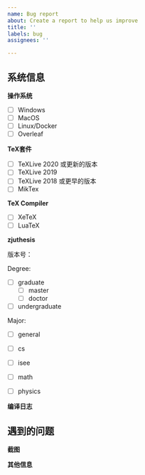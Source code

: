 ```yaml
---
name: Bug report
about: Create a report to help us improve
title: ''
labels: bug
assignees: ''

---
```


<!--
这部分内容为注释，不会显示在正文中，无需修改注释内容，请填写正文内 issue 信息

以 [ ] 开头的内容为选择性信息，请在符合你信息的选项前的括号内输入字母 x，比如要选择 "信息2" 的话：

- [ ] 信息1
- [x] 信息2

请务必按照这个模板报告问题，否则我很难帮助你找到问题。
-->

## 系统信息

**操作系统**

- [ ] Windows
- [ ] MacOS
- [ ] Linux/Docker
- [ ] Overleaf

**TeX套件**

- [ ] TeXLive 2020 或更新的版本
- [ ] TeXLive 2019
- [ ] TeXLive 2018 或更早的版本
- [ ] MikTex

**TeX Compiler**

- [ ] XeTeX
- [ ] LuaTeX

**zjuthesis**

<!-- 请在下方填入 zjuthesis 版本号，可在 config 目录下的 version.tex 中找到 -->

版本号：

<!-- 请在下方填入 zjuthesis 模板选项，可在 zjuthess.tex 的 \documentclass 内找到 -->

Degree:
  - [ ] graduate
    - [ ] master
    - [ ] doctor
  - [ ] undergraduate

Major:
  - [ ] general
  - [ ] cs
  - [ ] isee
  - [ ] math
  - [ ] physics


**编译日志**

<!-- 使用命令行编译一遍，然后将 out/zjuthesis.log 文件附在下方 -->
<!-- 直接将文件拖拽到下方即可  -->


## 遇到的问题

<!-- 请简要描述你遇到的问题 -->


**截图**
<!-- 遇到的问题的截图，如果方便的话，也请附上其他有帮助的截图 -->


**其他信息**
<!-- 其他你认为有帮助的信息，比如修改过后的代码 -->
